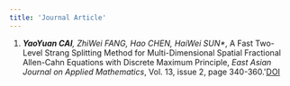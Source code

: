 ```yaml
---
title: 'Journal Article'
---
```

1. _**YaoYuan CAI**, ZhiWei FANG, Hao CHEN, HaiWei SUN*_, A Fast Two-Level Strang Splitting Method for Multi-Dimensional Spatial Fractional Allen-Cahn Equations with Discrete Maximum Principle, _East Asian Journal on Applied Mathematics_, Vol. 13, issue 2, page 340-360.'[DOI](https://doi.org/10.4208/eajam.2022-248.161022)
